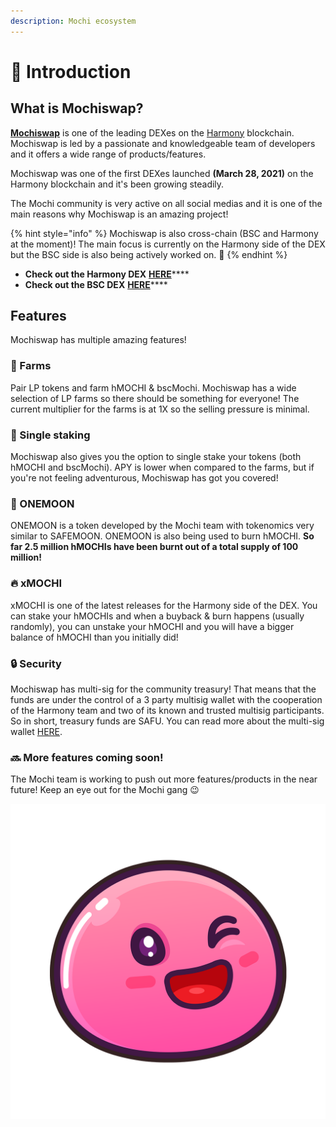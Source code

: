 ```yaml
---
description: Mochi ecosystem
---
```


# 🍡 Introduction

## What is Mochiswap?

[**Mochiswap**](https://mochiswap.io/) is one of the leading DEXes on the [Harmony](https://www.harmony.one/) blockchain. Mochiswap is led by a passionate and knowledgeable team of developers and it offers a wide range of products/features.

Mochiswap was one of the first DEXes launched **\(March 28, 2021\)** on the Harmony blockchain and it's been growing steadily.

The Mochi community is very active on all social medias and it is one of the main reasons why Mochiswap is an amazing project!

{% hint style="info" %}
Mochiswap is also cross-chain \(BSC and Harmony at the moment\)! The main focus is currently on the Harmony side of the DEX but the BSC side is also being actively worked on. 💜
{% endhint %}

* **Check out the Harmony DEX** [**HERE**](https://harmony.mochiswap.io/)\*\*\*\*
* **Check out the BSC DEX** [**HERE**](https://farms.mochiswap.io/)\*\*\*\*

## **Features**

Mochiswap has multiple amazing features!

### 🚜 Farms

Pair LP tokens and farm hMOCHI & bscMochi. Mochiswap has a wide selection of LP farms so there should be something for everyone! The current multiplier for the farms is at 1X so the selling pressure is minimal.

### 🌺 Single staking

Mochiswap also gives you the option to single stake your tokens \(both hMOCHI and bscMochi\). APY is lower when compared to the farms, but if you're not feeling adventurous, Mochiswap has got you covered!

### 🚀 ONEMOON

ONEMOON is a token developed by the Mochi team with tokenomics very similar to SAFEMOON. ONEMOON is also being used to burn hMOCHI. **So far 2.5 million hMOCHIs have been burnt out of a total supply of 100 million!**

### 🔥 xMOCHI

xMOCHI is one of the latest releases for the Harmony side of the DEX. You can stake your hMOCHIs and when a buyback & burn happens \(usually randomly\), you can unstake your hMOCHI and you will have a bigger balance of hMOCHI than you initially did!

### 🔒 Security

Mochiswap has multi-sig for the community treasury! That means that the funds are under the control of a 3 party multisig wallet with the cooperation of the Harmony team and two of its known and trusted multisig participants. So in short, treasury funds are SAFU. You can read more about the multi-sig wallet [HERE](https://mochiswap.medium.com/introducing-multi-sig-on-mochiswap-bd5a7af5c278).

### 🔜 More features coming soon!

The Mochi team is working to push out more features/products in the near future! Keep an eye out for the Mochi gang 😉

![Mochiswap](.gitbook/assets/mochi-02-original-size-.png)



